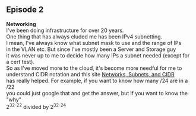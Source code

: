 ## Episode 2
**Networking**  
I've been doing infrastructure for over 20 years.  
One thing that has always eluded me has been IPv4 subnetting.  
I mean, I've always know what subnet mask to use and the range of IPs  
in the VLAN etc.  But since I've mostly been a Server and Storage guy  
it was never up to me to decide how many IPs a subnet needed (except for a cert test).  
So as I've moved more to the cloud, it's become more needful for me to  
understand CIDR notation and this site [Networks, Subnets, and CIDR](https://erikberg.com/notes/networks.html)  
has really helped.  For example, if you want to know how many /24 are in a /22  
you could just google that and get the answer, but if you want to know the "why"  
2<sup>32-22</sup> divided by 2<sup>32-24</sup>
